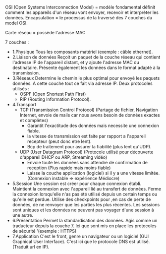OSI (Open Systems Interconnection Model) = modèle fondamental définit comment les appareils d'un réseau vont envoyer, recevoir et interpréter les données.
Encapsulation = le processus de la traversé des 7 couches du model OSI.

Carte réseau = possède l'adresse MAC

7 couches :
- 1.Physique
    Tous les composants matériel (exemple : câble ethernet).
- 2.Liaison de données
    Reçoit un paquet de la couche réseau qui contient l'adresse IP de l'appareil distant, et y ajoute l'adresse MAC du destinataire.
    Présente également les données dans le format adapté à la transmission.
- 3.Réseaux
    Determine le chemin le plus optimal pour envoyé les paquets données.
    A cette couche tout ce fait via adresse IP.
    Deux protocoles utilisés : 
    - OSPF (Open Shortest Path First)
    - RIP (Routing Information Protocol).
- 4.Transport 
    - TCP (Transmission Control Protocol) (Partage de fichier, Navigation Internet, envoie de mails car nous avons besoin de données exactes et complètes)
        - Garantit l'exactitude des données mais necessite une connexion fiable.
        - la vitesse de transmission est faite par rapport a l'appareil recepteur (peut donc etre lent).
        - Bcp de traitement pour assurer la fiabilité (plus lent qu'UDP).
    - UDP (User Datagram Protocol) (Protocole utilisé pour découverte d'appareil DHCP ou ARP, Streaming vidéo)
        - Envoie toute les données sans attendre de confirmation de reception (Plus rapide mais moins fiable)
        - Laisse la couche application (logiciel) si il y a une vitesse limitée. (Connexion instable => expérience Médiocre)
- 5.Session
    Une session est créer pour chaque connexion établi.
    Maintient la connexion avec l'appareil lié au transfert de données.
    Ferme la connexion lorsqu'elle n'as pas été utilisé depuis un certain temps ou qu'elle est perdue.
    Utilise des checkpoints pour ,en cas de perte de données, de ne renvoyer que les parties les plus récentes.
    Les sessions sont uniques et les données ne peuvent pas voyager d'une session à une autre.
- 6.Présentation
    Permet la standardisation des données.
    Agis comme un traducteur depuis la couche 7.
    Ici que sont mis en place les protocoles de sécurité '(exemple : HTTPS)
- 7.Application
    C'est le front, genre un navigateur ou un logiciel (GUI Graphical User Interface).
    C'est ici que le protocole DNS est utilisé. (Traduit url en IP).

